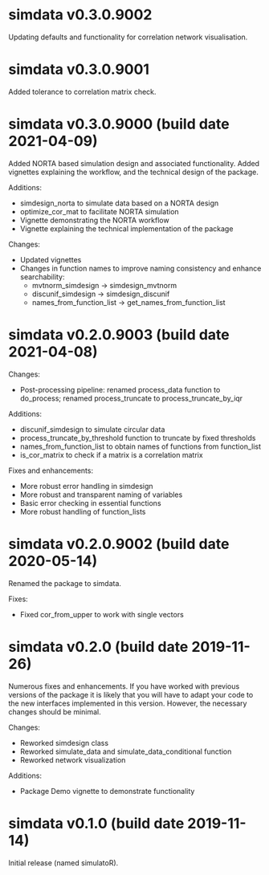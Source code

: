 # simdata v0.3.0.9002
Updating defaults and functionality for correlation network visualisation.

# simdata v0.3.0.9001
Added tolerance to correlation matrix check.

# simdata v0.3.0.9000 (build date 2021-04-09)
Added NORTA based simulation design and associated functionality. Added
vignettes explaining the workflow, and the technical design of the package.
 
Additions: 

- simdesign_norta to simulate data based on a NORTA design
- optimize_cor_mat to facilitate NORTA simulation
- Vignette demonstrating the NORTA workflow
- Vignette explaining the technical implementation of the package

Changes: 

- Updated vignettes
- Changes in function names to improve naming consistency and enhance 
    searchability: 
    - mvtnorm_simdesign -> simdesign_mvtnorm 
    - discunif_simdesign -> simdesign_discunif
    - names_from_function_list -> get_names_from_function_list

# simdata v0.2.0.9003 (build date 2021-04-08)
Changes:

- Post-processing pipeline: renamed process_data function to 
    do_process; renamed process_truncate to process_truncate_by_iqr
    
Additions:

- discunif_simdesign to simulate circular data
- process_truncate_by_threshold function to truncate by fixed thresholds
- names_from_function_list to obtain names of functions from function_list
- is_cor_matrix to check if a matrix is a correlation matrix

Fixes and enhancements:

- More robust error handling in simdesign
- More robust and transparent naming of variables
- Basic error checking in essential functions
- More robust handling of function_lists

# simdata v0.2.0.9002 (build date 2020-05-14)
Renamed the package to simdata. 

Fixes:

- Fixed cor_from_upper to work with single vectors

# simdata v0.2.0 (build date 2019-11-26)
Numerous fixes and enhancements. If you have worked with previous versions of 
the package it is likely that you will have to adapt your code to the new
interfaces implemented in this version. However, the necessary changes should be 
minimal.

Changes:

- Reworked simdesign class
- Reworked simulate_data and simulate_data_conditional function
- Reworked network visualization

Additions: 

- Package Demo vignette to demonstrate functionality

# simdata v0.1.0 (build date 2019-11-14)
Initial release (named simulatoR).